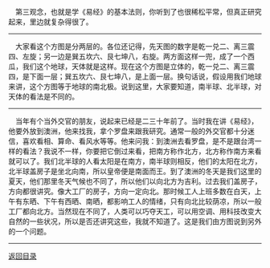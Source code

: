 &emsp;第三观念，也就是学《易经》的基本法则，你听到了也很稀松平常，但真正研究起来，里边就复杂得很了。
___
&emsp;大家看这个方图是分两层的。各位还记得，先天图的数字是乾一兑二、离三震四、左旋；另一边是巽五坎六、艮七坤八，右旋。两方面这样一兜，成了一个西瓜，我们这个地球，天体就是这样。现在这个方图是立体的，乾一兑二、离三震四，是下面一层；巽五坎六、艮七坤八，是上面一层。换句话说，假设用我们地球来讲，这个方图等于地球的南北极。说到这里，大家要知道，南半球、北半球，对天体的看法是不同的。
___
&emsp;当年有个当外交官的朋友，说起来已经是二三十年前了。当时我在讲《易经》，他要外放到澳洲，他来找我，拿个罗盘来跟我研究。通常一般的外交官都十分迷信，喜欢看相、算命、看风水等等。他来问我：到澳洲去看罗盘，是不是跟台湾一样的看法？我说不一样，你要把它倒过来看，把南方称作北方，北方称作南方来看就可以了。我们北半球的人看太阳是在南方，南半球则相反，他们的太阳在北方，北半球盖房子是坐北向南，所以皇帝便是南面而王。到了澳洲的冬天是我们这里的夏天，他们那里冬天气候也不同了，所以他们以向北方为吉利。过去我们盖房子，方向都很讲究。像大工厂的房子，方向一定向北。那时候工人上班多数在白天，上午有东晒、下午有西晒、南晒，都影响工人的情绪，只有向北比较荫凉，所以一般工厂都向北方。当然现在不同了，人类可以巧夺天工，可以用空调、用科技改变大自然的一些状况，所以是否还讲究这些，我就不知道了。这是我们由方图说到另外的一个问题。
___
[返回目录](../../../master/README.md#目录)